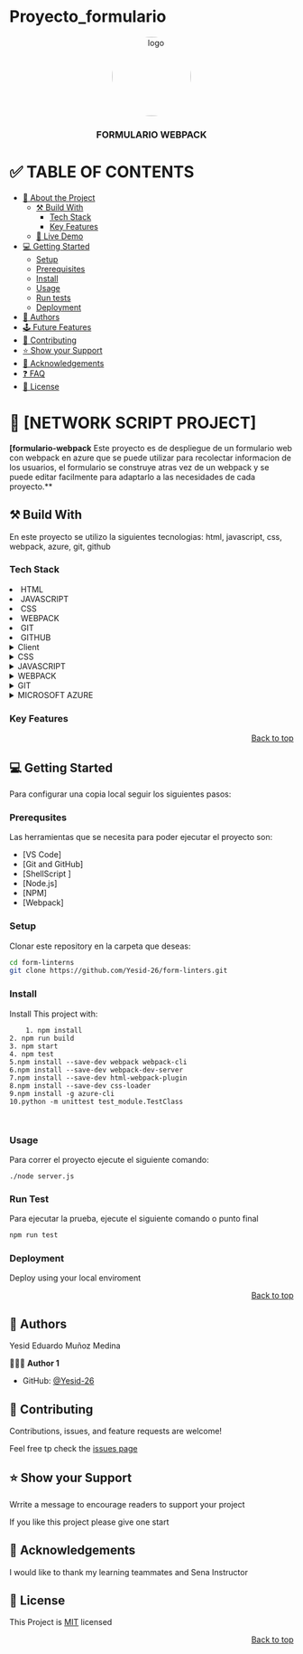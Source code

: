 # Proyecto_formulario
<a name="readme-top"></a>



<div align="center">

<img src="logo.png" alt="logo" width="140" height="auto" style="border-radius:50%"   />
<br/>
<h3><b>FORMULARIO WEBPACK</b>

</div>

# ✅ TABLE OF CONTENTS
- [📖 About the Project](#about-project)
  - [⚒️ Build With](#built-with)
    - [Tech Stack](#tech-stack)
    - [Key Features](#key-features)
  - [🚀 Live Demo](#live-demo)
 - [💻 Getting Started](#getting-started)
   - [Setup](#setup)
   -  [Prerequisites](#prerequisites)
   - [Install](#install)
   - [Usage](#usage)
   - [Run tests](#run-tests)
   - [Deployment](#deployment)
- [👥 Authors](#authors)
- [🕹️ Future Features](#future-features)
- [🤝 Contributing](#contributing)
- [⭐ Show your Support](#support)
- [👏 Acknowledgements ](#ackknowledgements)
- [❓ FAQ ](#faq)
- [📃 License](#license)

# 📖 [NETWORK SCRIPT PROJECT]<a name="about-project"></a>

**[formulario-webpack**  Este proyecto es de despliegue de un formulario web con webpack en azure que se puede utilizar
para recolectar informacion de los usuarios, el formulario se construye atras vez de un webpack y se puede editar facilmente para adaptarlo a las necesidades de cada proyecto.**

## ⚒️ Build With <a name="built-with"></a>

<p>
En este proyecto se utilizo la siguientes tecnologias:
html, javascript, css, webpack, azure, git, github
</p>

### Tech Stack <a name="tech-stack"></a>

<li> HTML </li>
<li>JAVASCRIPT </li>
<li> CSS </li>
<li> WEBPACK </li>
<li> GIT </li>
<li> GITHUB </li>

<details>
<summary> Client </summary>
    <ul>
    <li><a href="https://developer.mozilla.org/es/docs/Web/HTML">HTML</a></li>    
    </ul>
</details>

<details>
<summary>CSS </summary>
<ul>
<li><a href="https://developer.mozilla.org/en-US/docs/Web/CSS">CSS</a></li>
</ul>
</details>

<details>
<summary>JAVASCRIPT </summary>
<ul>
<li><a href="https://developer.mozilla.org/en-US/docs/Web/JavaScript">JAVASCRIPT</a></li>
</ul>
</details>

<details>
<summary> WEBPACK  </summary>
<ul>
<li><a href="https://webpack.js.org/"> WEBPACK</a></li>
</ul>
</details>

<details>
<summary>GIT </summary>
<ul>
<li><a href="https://docs.github.com/es">GITHUB</a></li>
</ul>
</details>

<details>
<summary> MICROSOFT AZURE </summary>
<ul>
<li><a href="formulario-webpack26-fke7h7e2g0grfvhk.brazilsouth-01.azurewebsites.net"> AZURE </a></li>
</ul>
</details>


### Key Features <a name="key-features"></a>

<p align="right"><a href="#readme-top">Back to top</a></p>

## 💻 Getting Started <a name="getting-started"></a>


Para configurar una copia local seguir los siguientes pasos:

### Prerequsites 

Las herramientas que se necesita para poder ejecutar el proyecto son:

- [VS Code]
- [Git and GitHub]
- [ShellScript ]
- [Node.js]
- [NPM]
- [Webpack]

### Setup

Clonar este repository en la carpeta que deseas:

```sh
cd form-linterns
git clone https://github.com/Yesid-26/form-linters.git
```
### Install

Install This project with:

```
    1. npm install
2. npm run build
3. npm start
4. npm test
5.npm install --save-dev webpack webpack-cli
6.npm install --save-dev webpack-dev-server
7.npm install --save-dev html-webpack-plugin
8.npm install --save-dev css-loader
9.npm install -g azure-cli
10.python -m unittest test_module.TestClass



```

### Usage 

Para correr el proyecto ejecute el siguiente comando:

```
./node server.js
```

### Run Test

Para ejecutar la prueba, ejecute el siguiente comando o punto final

```sh
npm run test
```


### Deployment

Deploy using your local enviroment

<p align="right"><a href="#readme-top">Back to top</a></p>

## 👥 Authors <a name="authors"></a>

Yesid Eduardo Muñoz Medina

🧑🏻‍💻 **Author 1**

 - GitHub: [@Yesid-26](https://github.com/Yesid-26)
 


## 🤝 Contributing <a name="contributing"></a>


Contributions, issues, and  feature requests are welcome!

Feel free tp check the [issues page](https://github.com/Yesid-26/form-linterns/issues)


## ⭐ Show your Support

Wrrite a message to encourage readers to support your project

If you like this project please give one start

## 👏 Acknowledgements <a name="acknowledgements"></a>

I would like to thank my learning teammates  and Sena Instructor

## 📃 License <a name="license"></a>

This Project is [MIT](./LICENSE.md) licensed

<p align="right"><a href="#readme-top">Back to top</a></p>